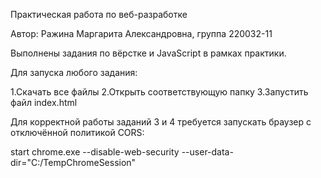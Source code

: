 Практическая работа по веб-разработке

Автор: Ражина Маргарита Александровна, группа 220032-11

Выполнены задания по вёрстке и JavaScript в рамках практики.

Для запуска любого задания:

1.Скачать все файлы
2.Открыть соответствующую папку
3.Запустить файл index.html

Для корректной работы заданий 3 и 4 требуется запускать браузер с отключённой политикой CORS:

start chrome.exe --disable-web-security --user-data-dir="C:/TempChromeSession"